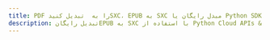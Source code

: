 ---title: PDF را به  تبدیل کنیدSXC، EPUB به SXC مبدل رایگان یا Python SDKdescription: تبدیل رایگانEPUB به SXC با استفاده از Python Cloud APIs & SDK همچنین اسناد PDF را در Cloud ایجاد، ویرایش و رندر کنید.---